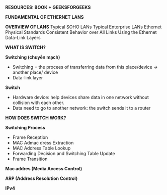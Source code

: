 **RESOURCES: BOOK + GEEKSFORGEEKS**

**FUNDAMENTAL OF ETHERNET LANS**

**OVERVIEW OF LANS**
Typical SOHO LANs
Typical Enterprise LANs
Ethernet Physical Standards
Consistent Behavior over All Links Using the Ethernet Data-Link Layers


**WHAT IS SWITCH?**



**Switching (chuyển mạch)**
- Switching = the procees of transferring data from this place/device -> another place/ device
- Data-link layer

**Switch**
- Hardware device: help devices share data in one network without collision with each other.
- Data need to go to another network: the switch sends it to a router

**HOW DOES SWITCH WORK?**

**Switching Process**
- Frame Reception
- MAC Admac dress Extraction
- MAC Address Table Lookup
- Forwarding Decision and Switching Table Update
- Frame Transition

**Mac addres (Media Access Control)**


**ARP (Address Resolution Control)**


**IPv4**
